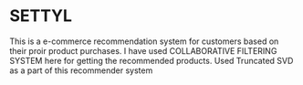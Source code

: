 # SETTYL


This is a e-commerce recommendation system for customers based on their proir product purchases.
I have used COLLABORATIVE FILTERING SYSTEM here for getting the recommended products.
Used Truncated SVD as a part of this recommender system
